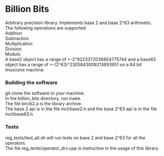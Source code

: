 # Billion Bits
Arbitrary precision library. Implements base 2 and base 2^63 arithmetic.  
The following operations are supported  
Addition  
Subtraction  
Multiplication  
Division  
Modulo  
A base2 object has a range of +-2^9223372036854775744 and a base63 object has a range of +-(2^63)^2305843009213693951 on a 64 bit linux/unix machine.
### Building the software
git clone the software to your machine.  
In the billion_bits directory, run make.  
The file bin/b2.a is the library archive.  
The base 2 api is in the file incl/base2.h and the base 2^63 api is in the file incl/base63.h

### Tests
reg_tests/test_all.sh will run tests on base 2 and base 2^63 for all the operators.  
The file reg_tests/operator_drv.cpp is instructive in the usage of this library.
